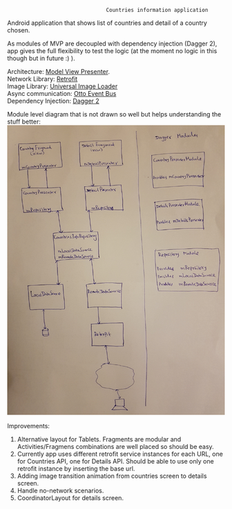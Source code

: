                                     Countries information application



Android application that shows list of countries and detail of a country chosen.

As modules of MVP are decoupled with dependency injection (Dagger 2), app gives the full flexibility to test the logic (at the moment no logic in this though but in future :) ).

Architecture: [Model View Presenter](https://en.wikipedia.org/wiki/Model–view–presenter).                         
Network Library: [Retrofit](http://square.github.io/retrofit/)                                                                 
Image Library:  [Universal Image Loader](https://github.com/nostra13/Android-Universal-Image-Loader)                           
Async communication: [Otto Event Bus](http://square.github.io/otto/)                                                           
Dependency Injection: [Dagger 2](https://github.com/codepath/android_guides/wiki/Dependency-Injection-with-Dagger-2)           

Module level diagram that is not drawn so well but helps understanding the stuff better:
![alt txt](https://github.com/gurappa/Countries-Info/blob/master/Countries_mvp.jpg)



Improvements:
1. Alternative layout for Tablets. Fragments are modular and Activities/Fragmens combinations are well placed so should be easy.
2. Currently app uses different retrofit service instances for each URL, one for Countries API, one for Details API. Should be able to use only one retrofit instance by inserting the base url.
3. Adding image transition animation from countries screen to details screen.
4. Handle no-network scenarios.
5. CoordinatorLayout for details screen.
